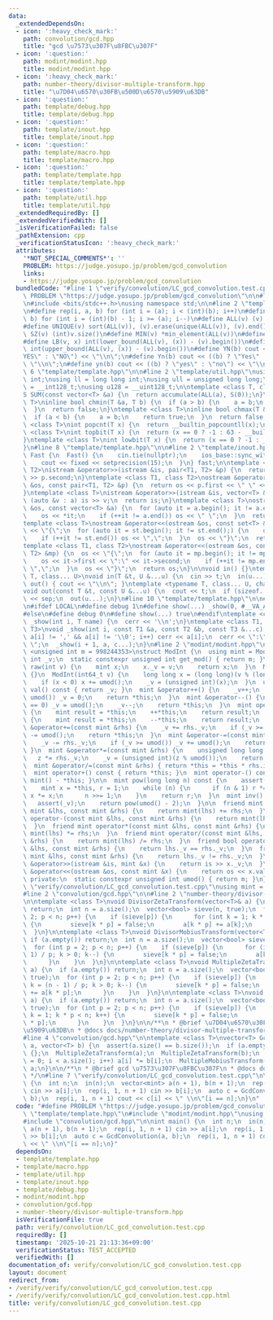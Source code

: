 ```yaml
---
data:
  _extendedDependsOn:
  - icon: ':heavy_check_mark:'
    path: convolution/gcd.hpp
    title: "gcd \u7573\u307F\u8FBC\u307F"
  - icon: ':question:'
    path: modint/modint.hpp
    title: modint/modint.hpp
  - icon: ':heavy_check_mark:'
    path: number-theory/divisor-multiple-transform.hpp
    title: "\u7D04\u6570\u30FB\u500D\u6570\u5909\u63DB"
  - icon: ':question:'
    path: template/debug.hpp
    title: template/debug.hpp
  - icon: ':question:'
    path: template/inout.hpp
    title: template/inout.hpp
  - icon: ':question:'
    path: template/macro.hpp
    title: template/macro.hpp
  - icon: ':question:'
    path: template/template.hpp
    title: template/template.hpp
  - icon: ':question:'
    path: template/util.hpp
    title: template/util.hpp
  _extendedRequiredBy: []
  _extendedVerifiedWith: []
  _isVerificationFailed: false
  _pathExtension: cpp
  _verificationStatusIcon: ':heavy_check_mark:'
  attributes:
    '*NOT_SPECIAL_COMMENTS*': ''
    PROBLEM: https://judge.yosupo.jp/problem/gcd_convolution
    links:
    - https://judge.yosupo.jp/problem/gcd_convolution
  bundledCode: "#line 1 \"verify/convolution/LC_gcd_convolution.test.cpp\"\n#define\
    \ PROBLEM \"https://judge.yosupo.jp/problem/gcd_convolution\"\n\n#line 2 \"template/template.hpp\"\
    \n#include <bits/stdc++.h>\nusing namespace std;\n\n#line 2 \"template/macro.hpp\"\
    \n#define rep(i, a, b) for (int i = (a); i < (int)(b); i++)\n#define rrep(i, a,\
    \ b) for (int i = (int)(b) - 1; i >= (a); i--)\n#define ALL(v) (v).begin(), (v).end()\n\
    #define UNIQUE(v) sort(ALL(v)), (v).erase(unique(ALL(v)), (v).end())\n#define\
    \ SZ(v) (int)v.size()\n#define MIN(v) *min_element(ALL(v))\n#define MAX(v) *max_element(ALL(v))\n\
    #define LB(v, x) int(lower_bound(ALL(v), (x)) - (v).begin())\n#define UB(v, x)\
    \ int(upper_bound(ALL(v), (x)) - (v).begin())\n#define YN(b) cout << ((b) ? \"\
    YES\" : \"NO\") << \"\\n\";\n#define Yn(b) cout << ((b) ? \"Yes\" : \"No\") <<\
    \ \"\\n\";\n#define yn(b) cout << ((b) ? \"yes\" : \"no\") << \"\\n\";\n#line\
    \ 6 \"template/template.hpp\"\n\n#line 2 \"template/util.hpp\"\nusing uint = unsigned\
    \ int;\nusing ll = long long int;\nusing ull = unsigned long long;\nusing i128\
    \ = __int128_t;\nusing u128 = __uint128_t;\n\ntemplate <class T, class S = T>\n\
    S SUM(const vector<T> &a) {\n  return accumulate(ALL(a), S(0));\n}\ntemplate <class\
    \ T>\ninline bool chmin(T &a, T b) {\n  if (a > b) {\n    a = b;\n    return true;\n\
    \  }\n  return false;\n}\ntemplate <class T>\ninline bool chmax(T &a, T b) {\n\
    \  if (a < b) {\n    a = b;\n    return true;\n  }\n  return false;\n}\n\ntemplate\
    \ <class T>\nint popcnt(T x) {\n  return __builtin_popcountll(x);\n}\ntemplate\
    \ <class T>\nint topbit(T x) {\n  return (x == 0 ? -1 : 63 - __builtin_clzll(x));\n\
    }\ntemplate <class T>\nint lowbit(T x) {\n  return (x == 0 ? -1 : __builtin_ctzll(x));\n\
    }\n#line 8 \"template/template.hpp\"\n\n#line 2 \"template/inout.hpp\"\nstruct\
    \ Fast {\n  Fast() {\n    cin.tie(nullptr);\n    ios_base::sync_with_stdio(false);\n\
    \    cout << fixed << setprecision(15);\n  }\n} fast;\n\ntemplate <class T1, class\
    \ T2>\nistream &operator>>(istream &is, pair<T1, T2> &p) {\n  return is >> p.first\
    \ >> p.second;\n}\ntemplate <class T1, class T2>\nostream &operator<<(ostream\
    \ &os, const pair<T1, T2> &p) {\n  return os << p.first << \" \" << p.second;\n\
    }\ntemplate <class T>\nistream &operator>>(istream &is, vector<T> &a) {\n  for\
    \ (auto &v : a) is >> v;\n  return is;\n}\ntemplate <class T>\nostream &operator<<(ostream\
    \ &os, const vector<T> &a) {\n  for (auto it = a.begin(); it != a.end();) {\n\
    \    os << *it;\n    if (++it != a.end()) os << \" \";\n  }\n  return os;\n}\n\
    template <class T>\nostream &operator<<(ostream &os, const set<T> &st) {\n  os\
    \ << \"{\";\n  for (auto it = st.begin(); it != st.end();) {\n    os << *it;\n\
    \    if (++it != st.end()) os << \",\";\n  }\n  os << \"}\";\n  return os;\n}\n\
    template <class T1, class T2>\nostream &operator<<(ostream &os, const map<T1,\
    \ T2> &mp) {\n  os << \"{\";\n  for (auto it = mp.begin(); it != mp.end();) {\n\
    \    os << it->first << \":\" << it->second;\n    if (++it != mp.end()) os <<\
    \ \",\";\n  }\n  os << \"}\";\n  return os;\n}\n\nvoid in() {}\ntemplate <typename\
    \ T, class... U>\nvoid in(T &t, U &...u) {\n  cin >> t;\n  in(u...);\n}\nvoid\
    \ out() { cout << \"\\n\"; }\ntemplate <typename T, class... U, char sep = ' '>\n\
    void out(const T &t, const U &...u) {\n  cout << t;\n  if (sizeof...(u)) cout\
    \ << sep;\n  out(u...);\n}\n#line 10 \"template/template.hpp\"\n\n#line 2 \"template/debug.hpp\"\
    \n#ifdef LOCAL\n#define debug 1\n#define show(...) _show(0, #__VA_ARGS__, __VA_ARGS__)\n\
    #else\n#define debug 0\n#define show(...) true\n#endif\ntemplate <class T>\nvoid\
    \ _show(int i, T name) {\n  cerr << '\\n';\n}\ntemplate <class T1, class T2, class...\
    \ T3>\nvoid _show(int i, const T1 &a, const T2 &b, const T3 &...c) {\n  for (;\
    \ a[i] != ',' && a[i] != '\\0'; i++) cerr << a[i];\n  cerr << \":\" << b << \"\
    \ \";\n  _show(i + 1, a, c...);\n}\n#line 2 \"modint/modint.hpp\"\n\ntemplate\
    \ <unsigned int m = 998244353>\nstruct ModInt {\n  using mint = ModInt;\n  unsigned\
    \ int _v;\n  static constexpr unsigned int get_mod() { return m; }\n  static mint\
    \ raw(int v) {\n    mint x;\n    x._v = v;\n    return x;\n  }\n  ModInt() : _v(0)\
    \ {}\n  ModInt(int64_t v) {\n    long long x = (long long)(v % (long long)(umod()));\n\
    \    if (x < 0) x += umod();\n    _v = (unsigned int)(x);\n  }\n  unsigned int\
    \ val() const { return _v; }\n  mint &operator++() {\n    _v++;\n    if (_v ==\
    \ umod()) _v = 0;\n    return *this;\n  }\n  mint &operator--() {\n    if (_v\
    \ == 0) _v = umod();\n    _v--;\n    return *this;\n  }\n  mint operator++(int)\
    \ {\n    mint result = *this;\n    ++*this;\n    return result;\n  }\n  mint operator--(int)\
    \ {\n    mint result = *this;\n    --*this;\n    return result;\n  }\n\n  mint\
    \ &operator+=(const mint &rhs) {\n    _v += rhs._v;\n    if (_v >= umod()) _v\
    \ -= umod();\n    return *this;\n  }\n  mint &operator-=(const mint &rhs) {\n\
    \    _v -= rhs._v;\n    if (_v >= umod()) _v += umod();\n    return *this;\n \
    \ }\n  mint &operator*=(const mint &rhs) {\n    unsigned long long z = _v;\n \
    \   z *= rhs._v;\n    _v = (unsigned int)(z % umod());\n    return *this;\n  }\n\
    \  mint &operator/=(const mint &rhs) { return *this = *this * rhs.inv(); }\n\n\
    \  mint operator+() const { return *this; }\n  mint operator-() const { return\
    \ mint() - *this; }\n\n  mint pow(long long n) const {\n    assert(0 <= n);\n\
    \    mint x = *this, r = 1;\n    while (n) {\n      if (n & 1) r *= x;\n     \
    \ x *= x;\n      n >>= 1;\n    }\n    return r;\n  }\n  mint inv() const {\n \
    \   assert(_v);\n    return pow(umod() - 2);\n  }\n\n  friend mint operator+(const\
    \ mint &lhs, const mint &rhs) {\n    return mint(lhs) += rhs;\n  }\n  friend mint\
    \ operator-(const mint &lhs, const mint &rhs) {\n    return mint(lhs) -= rhs;\n\
    \  }\n  friend mint operator*(const mint &lhs, const mint &rhs) {\n    return\
    \ mint(lhs) *= rhs;\n  }\n  friend mint operator/(const mint &lhs, const mint\
    \ &rhs) {\n    return mint(lhs) /= rhs;\n  }\n  friend bool operator==(const mint\
    \ &lhs, const mint &rhs) {\n    return lhs._v == rhs._v;\n  }\n  friend bool operator!=(const\
    \ mint &lhs, const mint &rhs) {\n    return lhs._v != rhs._v;\n  }\n  friend istream\
    \ &operator>>(istream &is, mint &x) {\n    return is >> x._v;\n  }\n  friend ostream\
    \ &operator<<(ostream &os, const mint &x) {\n    return os << x.val();\n  }\n\n\
    \ private:\n  static constexpr unsigned int umod() { return m; }\n};\n#line 5\
    \ \"verify/convolution/LC_gcd_convolution.test.cpp\"\nusing mint = ModInt<998244353>;\n\
    #line 2 \"convolution/gcd.hpp\"\n\n#line 2 \"number-theory/divisor-multiple-transform.hpp\"\
    \n\ntemplate <class T>\nvoid DivisorZetaTransform(vector<T>& a) {\n  if (a.empty())\
    \ return;\n  int n = a.size();\n  vector<bool> sieve(n, true);\n  for (int p =\
    \ 2; p < n; p++) {\n    if (sieve[p]) {\n      for (int k = 1; k * p < n; k++)\
    \ {\n        sieve[k * p] = false;\n        a[k * p] += a[k];\n      }\n    }\n\
    \  }\n}\n\ntemplate <class T>\nvoid DivisorMobiusTransform(vector<T>& a) {\n \
    \ if (a.empty()) return;\n  int n = a.size();\n  vector<bool> sieve(n, true);\n\
    \  for (int p = 2; p < n; p++) {\n    if (sieve[p]) {\n      for (int k = (n -\
    \ 1) / p; k > 0; k--) {\n        sieve[k * p] = false;\n        a[k * p] -= a[k];\n\
    \      }\n    }\n  }\n}\n\ntemplate <class T>\nvoid MultipleZetaTransform(vector<T>&\
    \ a) {\n  if (a.empty()) return;\n  int n = a.size();\n  vector<bool> sieve(n,\
    \ true);\n  for (int p = 2; p < n; p++) {\n    if (sieve[p]) {\n      for (int\
    \ k = (n - 1) / p; k > 0; k--) {\n        sieve[k * p] = false;\n        a[k]\
    \ += a[k * p];\n      }\n    }\n  }\n}\n\ntemplate <class T>\nvoid MultipleMobiusTransform(vector<T>&\
    \ a) {\n  if (a.empty()) return;\n  int n = a.size();\n  vector<bool> sieve(n,\
    \ true);\n  for (int p = 2; p < n; p++) {\n    if (sieve[p]) {\n      for (int\
    \ k = 1; k * p < n; k++) {\n        sieve[k * p] = false;\n        a[k] -= a[k\
    \ * p];\n      }\n    }\n  }\n}\n\n/**\n * @brief \u7D04\u6570\u30FB\u500D\u6570\
    \u5909\u63DB\n * @docs docs/number-theory/divisor-multiple-transform.md\n */\n\
    #line 4 \"convolution/gcd.hpp\"\n\ntemplate <class T>\nvector<T> GcdConvolution(vector<T>\
    \ a, vector<T> b) {\n  assert(a.size() == b.size());\n  if (a.empty()) return\
    \ {};\n  MultipleZetaTransform(a);\n  MultipleZetaTransform(b);\n  for (int i\
    \ = 0; i < a.size(); i++) a[i] *= b[i];\n  MultipleMobiusTransform(a);\n  return\
    \ a;\n}\n\n/**\n * @brief gcd \u7573\u307F\u8FBC\u307F\n * @docs docs/convolution/gcd-lcm.md\n\
    \ */\n#line 7 \"verify/convolution/LC_gcd_convolution.test.cpp\"\n\nint main()\
    \ {\n  int n;\n  in(n);\n  vector<mint> a(n + 1), b(n + 1);\n  rep(i, 1, n + 1)\
    \ cin >> a[i];\n  rep(i, 1, n + 1) cin >> b[i];\n  auto c = GcdConvolution(a,\
    \ b);\n  rep(i, 1, n + 1) cout << c[i] << \" \\n\"[i == n];\n}\n"
  code: "#define PROBLEM \"https://judge.yosupo.jp/problem/gcd_convolution\"\n\n#include\
    \ \"template/template.hpp\"\n#include \"modint/modint.hpp\"\nusing mint = ModInt<998244353>;\n\
    #include \"convolution/gcd.hpp\"\n\nint main() {\n  int n;\n  in(n);\n  vector<mint>\
    \ a(n + 1), b(n + 1);\n  rep(i, 1, n + 1) cin >> a[i];\n  rep(i, 1, n + 1) cin\
    \ >> b[i];\n  auto c = GcdConvolution(a, b);\n  rep(i, 1, n + 1) cout << c[i]\
    \ << \" \\n\"[i == n];\n}"
  dependsOn:
  - template/template.hpp
  - template/macro.hpp
  - template/util.hpp
  - template/inout.hpp
  - template/debug.hpp
  - modint/modint.hpp
  - convolution/gcd.hpp
  - number-theory/divisor-multiple-transform.hpp
  isVerificationFile: true
  path: verify/convolution/LC_gcd_convolution.test.cpp
  requiredBy: []
  timestamp: '2025-10-21 21:13:36+09:00'
  verificationStatus: TEST_ACCEPTED
  verifiedWith: []
documentation_of: verify/convolution/LC_gcd_convolution.test.cpp
layout: document
redirect_from:
- /verify/verify/convolution/LC_gcd_convolution.test.cpp
- /verify/verify/convolution/LC_gcd_convolution.test.cpp.html
title: verify/convolution/LC_gcd_convolution.test.cpp
---
```

